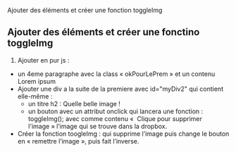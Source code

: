 Ajouter des éléments et créer une fonction toggleImg

## Ajouter des éléments et créer une fonctino toggleImg
1. Ajouter en pur js :
- un 4eme paragraphe avec la class « okPourLePrem » et un contenu Lorem ipsum
- Ajouter une div a la suite de la premiere avec id="myDiv2" qui contient elle-même :
  - un titre h2 : Quelle belle image !
  - un bouton avec un attribut onclick qui lancera une fonction : toggleImg(); avec comme contenu «  Clique pour supprimer l'image »
  l’image qui se trouve dans la dropbox.
- Créer la fonction toogleImg : qui supprime l’image puis change le bouton en « remettre l’image », puis fait l’inverse.


